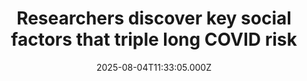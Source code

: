 ---
title: "Researchers discover key social factors that triple long COVID risk"
date: 2025-08-04T11:33:05.000Z
category: Health
externalLink: "https://www.sciencedaily.com/releases/2025/08/250803233104.htm"
image: ""
excerpt: "New research led by Mass General Brigham reveals that people facing social challenges—like food insecurity, financial strain, and limited healthcare access—are two to three times more likely to develop long COVID.…"
---